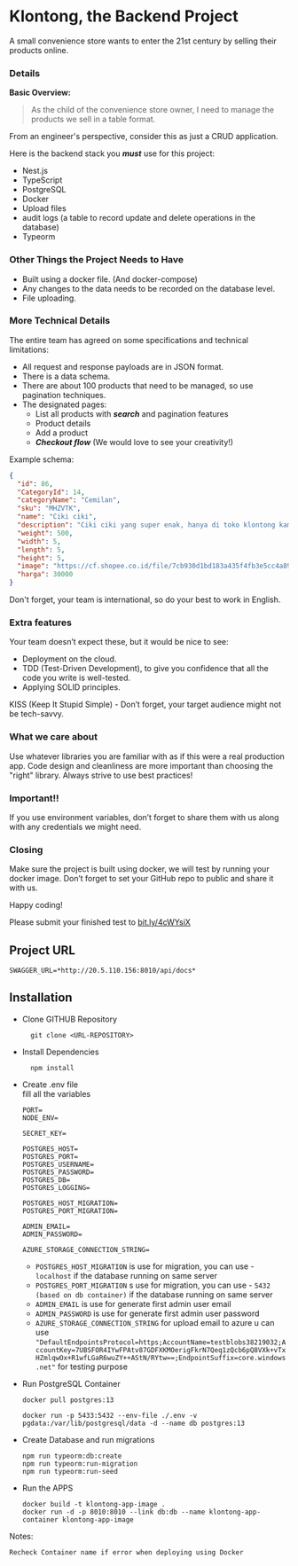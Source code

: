 # Klontong, the Backend Project

A small convenience store wants to enter the 21st century by selling their products online.

### Details

**Basic Overview:**

> As the child of the convenience store owner, I need to manage the products we sell in a table format.

From an engineer's perspective, consider this as just a CRUD application.

Here is the backend stack you **_must_** use for this project:

- Nest.js
- TypeScript
- PostgreSQL
- Docker
- Upload files
- audit logs (a table to record update and delete operations in the database)
- Typeorm


### Other Things the Project Needs to Have

- Built using a docker file. (And docker-compose)
- Any changes to the data needs to be recorded on the database level.
- File uploading.

### More Technical Details

The entire team has agreed on some specifications and technical limitations:

- All request and response payloads are in JSON format.
- There is a data schema.
- There are about 100 products that need to be managed, so use pagination techniques.
- The designated pages:
  - List all products with **_search_** and pagination features
  - Product details
  - Add a product
  - **_Checkout flow_** (We would love to see your creativity!)

Example schema:

```json
{
  "id": 86,
  "CategoryId": 14,
  "categoryName": "Cemilan",
  "sku": "MHZVTK",
  "name": "Ciki ciki",
  "description": "Ciki ciki yang super enak, hanya di toko klontong kami",
  "weight": 500,
  "width": 5,
  "length": 5,
  "height": 5,
  "image": "https://cf.shopee.co.id/file/7cb930d1bd183a435f4fb3e5cc4a896b",
  "harga": 30000
}
```

Don't forget, your team is international, so do your best to work in English.

### Extra features

Your team doesn’t expect these, but it would be nice to see:

- Deployment on the cloud.
- TDD (Test-Driven Development), to give you confidence that all the code you write is well-tested.
- Applying SOLID principles.

KISS (Keep It Stupid Simple) - Don’t forget, your target audience might not be tech-savvy.

### What we care about

Use whatever libraries you are familiar with as if this were a real production app. Code design and cleanliness are more important than choosing the "right" library. Always strive to use best practices!

### Important!!
If you use environment variables, don’t forget to share them with us along with any credentials we might need.

### Closing
 
Make sure the project is built using docker, we will test by running your docker image.
Don’t forget to set your GitHub repo to public and share it with us.

Happy coding!

Please submit your finished test to [bit.ly/4cWYsiX](https://bit.ly/4cWYsiX)

## Project URL

  `SWAGGER_URL=*http://20.5.110.156:8010/api/docs*`

## Installation

  - Clone GITHUB Repository
    ```
      git clone <URL-REPOSITORY>
    ```
  
  - Install Dependencies
    ```
      npm install
    ```
  
  - Create .env file <br>
    fill all the variables
    ```
    PORT=
    NODE_ENV=

    SECRET_KEY=

    POSTGRES_HOST=
    POSTGRES_PORT=
    POSTGRES_USERNAME=
    POSTGRES_PASSWORD=
    POSTGRES_DB=
    POSTGRES_LOGGING=

    POSTGRES_HOST_MIGRATION=
    POSTGRES_PORT_MIGRATION=

    ADMIN_EMAIL=
    ADMIN_PASSWORD=

    AZURE_STORAGE_CONNECTION_STRING=
    ```

    - `POSTGRES_HOST_MIGRATION` is use for migration, you can use -    `localhost` if the database running on same server
    - `POSTGRES_PORT_MIGRATION` s use for migration, you can use -    `5432 (based on db container)` if the database running on same server
    - `ADMIN_EMAIL` is use for generate first admin user email
    - `ADMIN_PASSWORD` is use for generate first admin user password
    - `AZURE_STORAGE_CONNECTION_STRING` for upload email to azure u can use `"DefaultEndpointsProtocol=https;AccountName=testblobs38219032;AccountKey=7UBSFOR4IYwFPAtv87GDFXKMOerigFkrN7Qeq1zQcb6pQ8VXk+vTxHZmlqwOx+R1wfLGaR6wuZY++AStN/RYtw==;EndpointSuffix=core.windows.net"` for testing purpose


  - Run PostgreSQL Container
    ```
    docker pull postgres:13

    docker run -p 5433:5432 --env-file ./.env -v pgdata:/var/lib/postgresql/data -d --name db postgres:13
    ```
  
  - Create Database and run migrations
    ```
    npm run typeorm:db:create
    npm run typeorm:run-migration
    npm run typeorm:run-seed
    ```
  
  - Run the APPS
    ```
    docker build -t klontong-app-image .
    docker run -d -p 8010:8010 --link db:db --name klontong-app-container klontong-app-image
    ```  

Notes: 
```
Recheck Container name if error when deploying using Docker
```